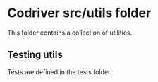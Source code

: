 # Codriver src/utils folder

This folder contains a collection of utilities.

## Testing utils

Tests are defined in the tests folder.
